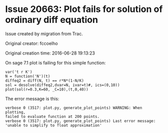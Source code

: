 # Issue 20663: Plot fails for solution of ordinary diff equation

Issue created by migration from Trac.

Original creator: fccoelho

Original creation time: 2016-06-28 19:13:23

On sage 7.1 plot is failing for this simple function:

```
var('t r K')
N = function('N')(t)
diffeq2 = diff(N, t) == r*N*(1-N/K)
sol = desolve(diffeq2,dvar=N, ivar=t)#, ics=(0,10))
plot(sol(r=0.3,K=60, _C=10),(t,0,40))
```


The error message is this:

```
verbose 0 (3517: plot.py, generate_plot_points) WARNING: When plotting,
failed to evaluate function at 200 points.
verbose 0 (3517: plot.py, generate_plot_points) Last error message:
'unable to simplify to float approximation'
```


